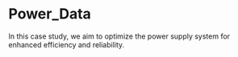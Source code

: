 # Power_Data
In this case study, we aim to optimize the power supply system for enhanced efficiency and reliability.
